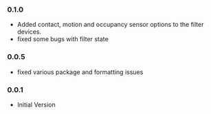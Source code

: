 ### 0.1.0
* Added contact, motion and occupancy sensor options to the filter devices.
* fixed some bugs with filter state

### 0.0.5
* fixed various package and formatting issues

### 0.0.1
* Initial Version
